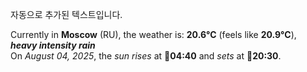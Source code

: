 
자동으로 추가된 텍스트입니다.

<!--START_SECTION:weather:moscow-->
Currently in **Moscow** (RU), the weather is: **20.6°C** (feels like **20.9°C**), ***heavy intensity rain***<br/>
On *August 04, 2025*, the *sun rises* at 🌅**04:40** and *sets* at 🌇**20:30**.
<!--END_SECTION:weather-->
